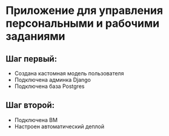 Приложение для управления персональными и рабочими заданиями
=====

Шаг первый:
-----

- Создана кастомная модель пользователя
- Подключена админка Django
- Подключена база Postgres

Шаг второй:
-----

- Подключена ВМ
- Настроен автоматический деплой


